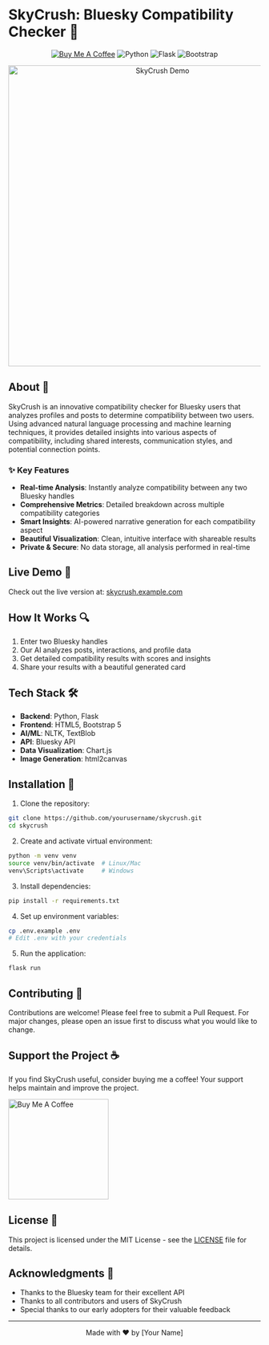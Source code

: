 # SkyCrush: Bluesky Compatibility Checker 🌟

<div align="center">

[![Buy Me A Coffee](https://img.shields.io/badge/Buy%20Me%20A%20Coffee-Support-orange?style=for-the-badge&logo=buy-me-a-coffee)](https://www.buymeacoffee.com/yourprofile)
![Python](https://img.shields.io/badge/python-3.9+-blue.svg?style=for-the-badge&logo=python&logoColor=white)
![Flask](https://img.shields.io/badge/flask-2.0+-green.svg?style=for-the-badge&logo=flask&logoColor=white)
![Bootstrap](https://img.shields.io/badge/bootstrap-5.3-purple.svg?style=for-the-badge&logo=bootstrap&logoColor=white)

<p align="center">
  <img src="/api/placeholder/800/400" alt="SkyCrush Demo" width="600" />
</p>

</div>

## About 💫

SkyCrush is an innovative compatibility checker for Bluesky users that analyzes profiles and posts to determine compatibility between two users. Using advanced natural language processing and machine learning techniques, it provides detailed insights into various aspects of compatibility, including shared interests, communication styles, and potential connection points.

### ✨ Key Features

- **Real-time Analysis**: Instantly analyze compatibility between any two Bluesky handles
- **Comprehensive Metrics**: Detailed breakdown across multiple compatibility categories
- **Smart Insights**: AI-powered narrative generation for each compatibility aspect
- **Beautiful Visualization**: Clean, intuitive interface with shareable results
- **Private & Secure**: No data storage, all analysis performed in real-time

## Live Demo 🚀

Check out the live version at: [skycrush.example.com](https://skycrush.example.com)

## How It Works 🔍

1. Enter two Bluesky handles
2. Our AI analyzes posts, interactions, and profile data
3. Get detailed compatibility results with scores and insights
4. Share your results with a beautiful generated card

## Tech Stack 🛠️

- **Backend**: Python, Flask
- **Frontend**: HTML5, Bootstrap 5
- **AI/ML**: NLTK, TextBlob
- **API**: Bluesky API
- **Data Visualization**: Chart.js
- **Image Generation**: html2canvas

## Installation 🔧

1. Clone the repository:
```bash
git clone https://github.com/yourusername/skycrush.git
cd skycrush
```

2. Create and activate virtual environment:
```bash
python -m venv venv
source venv/bin/activate  # Linux/Mac
venv\Scripts\activate     # Windows
```

3. Install dependencies:
```bash
pip install -r requirements.txt
```

4. Set up environment variables:
```bash
cp .env.example .env
# Edit .env with your credentials
```

5. Run the application:
```bash
flask run
```

## Contributing 🤝

Contributions are welcome! Please feel free to submit a Pull Request. For major changes, please open an issue first to discuss what you would like to change.

## Support the Project ☕

If you find SkyCrush useful, consider buying me a coffee! Your support helps maintain and improve the project.

<a href="https://www.buymeacoffee.com/yourprofile" target="_blank">
  <img src="https://cdn.buymeacoffee.com/buttons/v2/default-yellow.png" alt="Buy Me A Coffee" width="200">
</a>

## License 📄

This project is licensed under the MIT License - see the [LICENSE](LICENSE) file for details.

## Acknowledgments 🙏

- Thanks to the Bluesky team for their excellent API
- Thanks to all contributors and users of SkyCrush
- Special thanks to our early adopters for their valuable feedback

---

<div align="center">
  Made with ❤️ by [Your Name]
</div>
